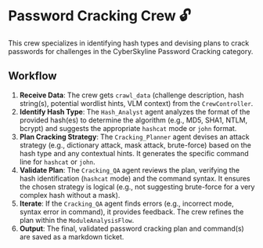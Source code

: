 # Password Cracking Crew 🔓

This crew specializes in identifying hash types and devising plans to crack passwords for challenges in the CyberSkyline Password Cracking category.

## Workflow

1.  **Receive Data**: The crew gets `crawl_data` (challenge description, hash string(s), potential wordlist hints, VLM context) from the `CrewController`.
2.  **Identify Hash Type**: The `Hash_Analyst` agent analyzes the format of the provided hash(es) to determine the algorithm (e.g., MD5, SHA1, NTLM, bcrypt) and suggests the appropriate `hashcat` mode or `john` format.
3.  **Plan Cracking Strategy**: The `Cracking_Planner` agent devises an attack strategy (e.g., dictionary attack, mask attack, brute-force) based on the hash type and any contextual hints. It generates the specific command line for `hashcat` or `john`.
4.  **Validate Plan**: The `Cracking_QA` agent reviews the plan, verifying the hash identification (`hashcat` mode) and the command syntax. It ensures the chosen strategy is logical (e.g., not suggesting brute-force for a very complex hash without a mask).
5.  **Iterate**: If the `Cracking_QA` agent finds errors (e.g., incorrect mode, syntax error in command), it provides feedback. The crew refines the plan within the `ModuleAnalysisFlow`.
6.  **Output**: The final, validated password cracking plan and command(s) are saved as a markdown ticket.